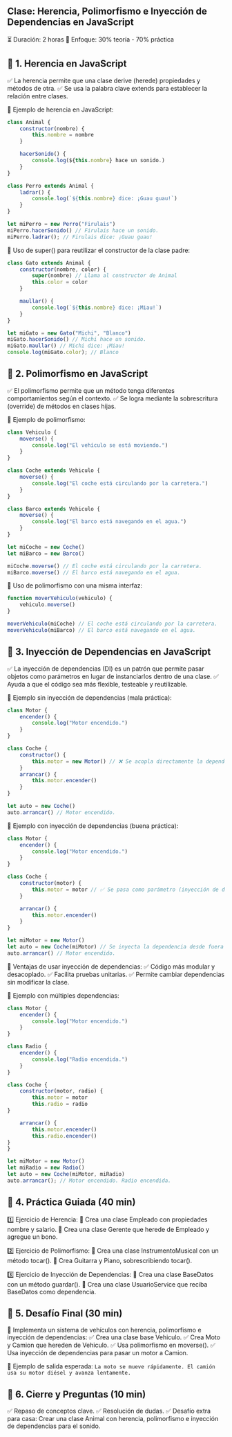 ## Clase: Herencia, Polimorfismo e Inyección de Dependencias en JavaScript
⏳ Duración: 2 horas
📌 Enfoque: 30% teoría - 70% práctica

## 🔹 1. Herencia en JavaScript
✅ La herencia permite que una clase derive (herede) propiedades y métodos de otra.
✅ Se usa la palabra clave extends para establecer la relación entre clases.

📌 Ejemplo de herencia en JavaScript:
```js 
class Animal {
	constructor(nombre) {
		this.nombre = nombre
	}

	hacerSonido() {
		console.log(${this.nombre} hace un sonido.)
	}
}

class Perro extends Animal {
	ladrar() {
		console.log(`${this.nombre} dice: ¡Guau guau!`)
	} 
}

let miPerro = new Perro("Firulais")
miPerro.hacerSonido() // Firulais hace un sonido. 
miPerro.ladrar(); // Firulais dice: ¡Guau guau! 
```

📌 Uso de super() para reutilizar el constructor de la clase padre:
```js
class Gato extends Animal {
	constructor(nombre, color) {
		super(nombre) // Llama al constructor de Animal 
		this.color = color
	}

	maullar() {
		console.log(`${this.nombre} dice: ¡Miau!`)
	} 
}

let miGato = new Gato("Michi", "Blanco")
miGato.hacerSonido() // Michi hace un sonido. 
miGato.maullar() // Michi dice: ¡Miau! 
console.log(miGato.color); // Blanco 
```

## 🔹 2. Polimorfismo en JavaScript
✅ El polimorfismo permite que un método tenga diferentes comportamientos según el contexto.
✅ Se logra mediante la sobrescritura (override) de métodos en clases hijas.

📌 Ejemplo de polimorfismo:
```js
class Vehiculo {
	moverse() {
		console.log("El vehículo se está moviendo.")
	} 
}

class Coche extends Vehiculo {
	moverse() {
		console.log("El coche está circulando por la carretera.")
	} 
}

class Barco extends Vehiculo {
	moverse() {
		console.log("El barco está navegando en el agua.")
	} 
}

let miCoche = new Coche()
let miBarco = new Barco()

miCoche.moverse() // El coche está circulando por la carretera. 
miBarco.moverse() // El barco está navegando en el agua. 
```

📌 Uso de polimorfismo con una misma interfaz:
```js 
function moverVehiculo(vehiculo) {
	vehiculo.moverse()
}

moverVehiculo(miCoche) // El coche está circulando por la carretera. 
moverVehiculo(miBarco) // El barco está navegando en el agua. 
```

## 🔹 3. Inyección de Dependencias en JavaScript
✅ La inyección de dependencias (DI) es un patrón que permite pasar objetos como parámetros en lugar de instanciarlos dentro de una clase.
✅ Ayuda a que el código sea más flexible, testeable y reutilizable.

📌 Ejemplo sin inyección de dependencias (mala práctica):
```js 
class Motor {
	encender() {
		console.log("Motor encendido.")
	} 
}

class Coche {
	constructor() {
		this.motor = new Motor() // ❌ Se acopla directamente la dependencia 
	}
	arrancar() {
		this.motor.encender()
	}
}

let auto = new Coche()
auto.arrancar() // Motor encendido. 
```

📌 Ejemplo con inyección de dependencias (buena práctica):
```js
class Motor {
	encender() {
		console.log("Motor encendido.")
	}
}

class Coche {
	constructor(motor) {
		this.motor = motor // ✅ Se pasa como parámetro (inyección de dependencias) 
	}

	arrancar() {
		this.motor.encender()
	} 
}

let miMotor = new Motor()
let auto = new Coche(miMotor) // Se inyecta la dependencia desde fuera 
auto.arrancar() // Motor encendido. 
```

📌 Ventajas de usar inyección de dependencias:
✅ Código más modular y desacoplado.
✅ Facilita pruebas unitarias.
✅ Permite cambiar dependencias sin modificar la clase.

📌 Ejemplo con múltiples dependencias:
```js
class Motor {
	encender() {
		console.log("Motor encendido.")
	} 
}

class Radio {
	encender() {
		console.log("Radio encendida.")
	} 
}

class Coche { 
	constructor(motor, radio) {
		this.motor = motor
		this.radio = radio
}

	arrancar() {
		this.motor.encender()
		this.radio.encender()
}
}

let miMotor = new Motor()
let miRadio = new Radio()
let auto = new Coche(miMotor, miRadio)
auto.arrancar(); // Motor encendido. Radio encendida.
```

## 🔹 4. Práctica Guiada (40 min)
1️⃣ Ejercicio de Herencia:
📌 Crea una clase Empleado con propiedades nombre y salario.
📌 Crea una clase Gerente que herede de Empleado y agregue un bono.

2️⃣ Ejercicio de Polimorfismo:
📌 Crea una clase InstrumentoMusical con un método tocar().
📌 Crea Guitarra y Piano, sobrescribiendo tocar().

3️⃣ Ejercicio de Inyección de Dependencias:
📌 Crea una clase BaseDatos con un método guardar().
📌 Crea una clase UsuarioService que reciba BaseDatos como dependencia.

## 🔹 5. Desafío Final (30 min)
📌 Implementa un sistema de vehículos con herencia, polimorfismo e inyección de dependencias:
✅ Crea una clase base Vehiculo.
✅ Crea Moto y Camion que hereden de Vehiculo.
✅ Usa polimorfismo en moverse().
✅ Usa inyección de dependencias para pasar un motor a Camion.

📌 Ejemplo de salida esperada:
``` La moto se mueve rápidamente. El camión usa su motor diésel y avanza lentamente. ```

## 🔹 6. Cierre y Preguntas (10 min)
✅ Repaso de conceptos clave.
✅ Resolución de dudas.
✅ Desafío extra para casa: Crear una clase Animal con herencia, polimorfismo e inyección de dependencias para el sonido.